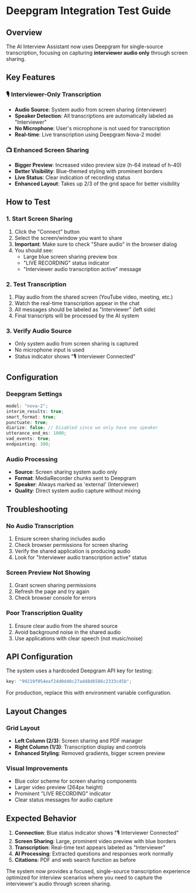 # Deepgram Integration Test Guide

## Overview

The AI Interview Assistant now uses Deepgram for single-source transcription, focusing on capturing **interviewer audio only** through screen sharing.

## Key Features

### 🎙️ Interviewer-Only Transcription

- **Audio Source**: System audio from screen sharing (interviewer)
- **Speaker Detection**: All transcriptions are automatically labeled as "Interviewer"
- **No Microphone**: User's microphone is not used for transcription
- **Real-time**: Live transcription using Deepgram Nova-2 model

### 📺 Enhanced Screen Sharing

- **Bigger Preview**: Increased video preview size (h-64 instead of h-40)
- **Better Visibility**: Blue-themed styling with prominent borders
- **Live Status**: Clear indication of recording status
- **Enhanced Layout**: Takes up 2/3 of the grid space for better visibility

## How to Test

### 1. Start Screen Sharing

1. Click the "Connect" button
2. Select the screen/window you want to share
3. **Important**: Make sure to check "Share audio" in the browser dialog
4. You should see:
   - Large blue screen sharing preview box
   - "LIVE RECORDING" status indicator
   - "Interviewer audio transcription active" message

### 2. Test Transcription

1. Play audio from the shared screen (YouTube video, meeting, etc.)
2. Watch the real-time transcription appear in the chat
3. All messages should be labeled as "Interviewer" (left side)
4. Final transcripts will be processed by the AI system

### 3. Verify Audio Source

- Only system audio from screen sharing is captured
- No microphone input is used
- Status indicator shows "🎙️ Interviewer Connected"

## Configuration

### Deepgram Settings

```typescript
model: "nova-2";
interim_results: true;
smart_format: true;
punctuate: true;
diarize: false; // Disabled since we only have one speaker
utterance_end_ms: 1000;
vad_events: true;
endpointing: 300;
```

### Audio Processing

- **Source**: Screen sharing system audio only
- **Format**: MediaRecorder chunks sent to Deepgram
- **Speaker**: Always marked as 'external' (Interviewer)
- **Quality**: Direct system audio capture without mixing

## Troubleshooting

### No Audio Transcription

1. Ensure screen sharing includes audio
2. Check browser permissions for screen sharing
3. Verify the shared application is producing audio
4. Look for "Interviewer audio transcription active" status

### Screen Preview Not Showing

1. Grant screen sharing permissions
2. Refresh the page and try again
3. Check browser console for errors

### Poor Transcription Quality

1. Ensure clear audio from the shared source
2. Avoid background noise in the shared audio
3. Use applications with clear speech (not music/noise)

## API Configuration

The system uses a hardcoded Deepgram API key for testing:

```typescript
key: "99219f054eaf24d0d40c27ad48d6586c2333c45b";
```

For production, replace this with environment variable configuration.

## Layout Changes

### Grid Layout

- **Left Column (2/3)**: Screen sharing and PDF manager
- **Right Column (1/3)**: Transcription display and controls
- **Enhanced Styling**: Removed gradients, bigger screen preview

### Visual Improvements

- Blue color scheme for screen sharing components
- Larger video preview (264px height)
- Prominent "LIVE RECORDING" indicator
- Clear status messages for audio capture

## Expected Behavior

1. **Connection**: Blue status indicator shows "🎙️ Interviewer Connected"
2. **Screen Sharing**: Large, prominent video preview with blue borders
3. **Transcription**: Real-time text appears labeled as "Interviewer"
4. **AI Processing**: Extracted questions and responses work normally
5. **Citations**: PDF and web search function as before

The system now provides a focused, single-source transcription experience optimized for interview scenarios where you need to capture the interviewer's audio through screen sharing.
